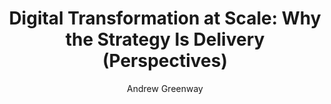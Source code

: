 ---
title: "Digital Transformation at Scale: Why the Strategy Is Delivery (Perspectives)"
author: "Andrew Greenway"
isbn: ""
isbn13: ""
rating: "5"
publisher: "London Publishing Partnership"
pages: "232"
publishYear: "2018"
read: "2018"
goodreads_id: "40602234"
---